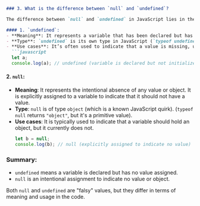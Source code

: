 
```markdown
### 3. What is the difference between `null` and `undefined`?

The difference between `null` and `undefined` in JavaScript lies in their meaning and usage:

#### 1. `undefined`:
- **Meaning**: It represents a variable that has been declared but has not yet been assigned a value. It’s the default value assigned to variables that are declared but not initialized.
- **Type**: `undefined` is its own type in JavaScript (`typeof undefined` is `"undefined"`).
- **Use cases**: It’s often used to indicate that a value is missing, uninitialized, or unknown. For example:
  ```javascript
  let a;
  console.log(a); // undefined (variable is declared but not initialized)
  ```

#### 2. `null`:
- **Meaning**: It represents the intentional absence of any value or object. It is explicitly assigned to a variable to indicate that it should not have a value.
- **Type**: `null` is of type `object` (which is a known JavaScript quirk). (`typeof null` returns `"object"`, but it's a primitive value).
- **Use cases**: It is typically used to indicate that a variable should hold an object, but it currently does not.
  ```javascript
  let b = null;
  console.log(b); // null (explicitly assigned to indicate no value)
  ```

### Summary:
- `undefined` means a variable is declared but has no value assigned.
- `null` is an intentional assignment to indicate no value or object.

Both `null` and `undefined` are "falsy" values, but they differ in terms of meaning and usage in the code.
```
